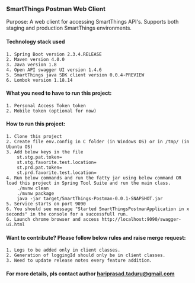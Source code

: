 ### SmartThings Postman Web Client

Purpose: A web client for accessing SmartThings API's. Supports both staging and production SmartThings environments.

#### Technology stack used
	1. Spring Boot version 2.3.4.RELEASE
	2. Maven version 4.0.0
	3. Java version 1.8
	4. Open API swagger UI version 1.4.6
	5. SmartThings java SDK client version 0.0.4-PREVIEW
	6. Lombok version 1.18.14
	
#### What you need to have to run this project:
	1. Personal Access Token token 
	2. Mobile token (optional for now)

#### How to run this project:
	1. Clone this project 
	2. Create file env.config in C folder (in Windows OS) or in /tmp/ (in Ubuntu OS) 
	3. Add below keys in the file
		st.stg.pat.token=
		st.stg.favorite.test.location=
		st.prd.pat.token=
		st.prd.favorite.test.location=
	4. Run below commands and run the fatty jar using below command OR load this project in Spring Tool Suite and run the main class.
		./mvnw clean
		./mvnw package
		java -jar target/SmartThings-Postman-0.0.1-SNAPSHOT.jar
	5. Service starts on port 9090
	6. You should see message "Started SmartThingsPostmanApplication in x seconds" in the console for a successfull run.
	6. Launch chrome browser and access http://localhost:9090/swagger-ui.html

#### Want to contribute? Please follow below rules and raise merge request:
	1. Logs to be added only in client classes.
	2. Generation of loggingId should only be in client classes.
	3. Need to update release notes every feature addition.
	
#### For more details, pls contact author hariprasad.taduru@gmail.com

